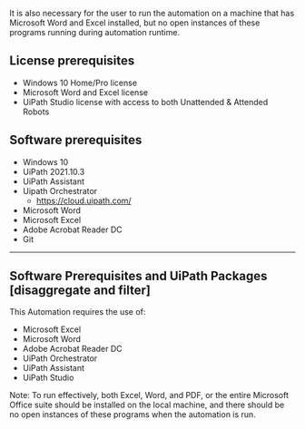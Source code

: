 It is also necessary for the user to run the automation on a machine that has Microsoft Word and Excel installed, but no open instances of these programs running during automation runtime.

## License prerequisites

- Windows 10 Home/Pro license 
- Microsoft Word and Excel license
- UiPath Studio license with access to both Unattended & Attended Robots

## Software prerequisites

- Windows 10
- UiPath 2021.10.3
- UiPath Assistant
- Uipath Orchestrator
  - https://cloud.uipath.com/
- Microsoft Word
- Microsoft Excel
- Adobe Acrobat Reader DC
- Git

---

## Software Prerequisites and UiPath Packages [disaggregate and filter]

This Automation requires the use of:

- Microsoft Excel
- Microsoft Word 
- Adobe Acrobat Reader DC
- UiPath Orchestrator
- UiPath Assistant
- UiPath Studio


Note: To run effectively, both Excel, Word, and PDF, or the entire Microsoft Office suite should be installed on the local machine, and there should be no open instances of these programs when the automation is run.